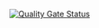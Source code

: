 [![Quality Gate Status](https://sonarcloud.io/api/project_badges/measure?project=ABBA-74_test-sonarcloud&metric=alert_status)](https://sonarcloud.io/summary/new_code?id=ABBA-74_test-sonarcloud)
